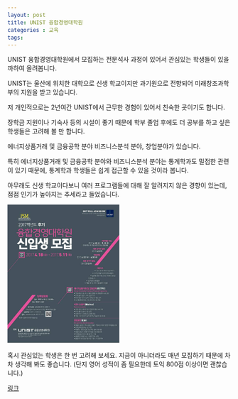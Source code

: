 ```yaml
---
layout: post
title: UNIST 융합경영대학원
categories : 교육
tags: 
---
```


UNIST 융합경영대학원에서 모집하는 전문석사 과정이 있어서 관심있는 학생들이 있을까하여 올려봅니다.

UNIST는 울산에 위치한 대학으로 신생 학교이지만 과기원으로 전향되어 미래창조과학부의 지원을 받고 있습니다.

저 개인적으로는 2년여간 UNIST에서 근무한 경험이 있어서 친숙한 곳이기도 합니다.

장학금 지원이나 기숙사 등의 시설이 좋기 때문에 학부 졸업 후에도 더 공부를 하고 싶은 학생들은 고려해 볼 만 합니다.

에너지상품거래 및 금융공학 분야 비즈니스분석 분야, 창업분야가 있습니다.

특히 에너지상품거래 및 금융공학 분야와 비즈니스분석 분야는 통계학과도 밀접한 관련이 있기 때문에, 통계학과 학생들은 쉽게 접근할 수 있을 것이라 봅니다.

아무래도 신생 학교이다보니 여러 프로그램들에 대해 잘 알려지지 않은 경향이 있는데, 점점 인기가 높아지는 추세라고 들었습니다.

<img src="https://github.com/ksublee/ksublee.github.io/blob/master/_posts/figure/ectfe.jpg?raw=true" alt="Drawing" style="max-width: 50%; height: auto;"/>

혹시 관심있는 학생은 한 번 고려해 보세요. 지금이 아니더라도 매년 모집하기 때문에 차차 생각해 봐도 좋습니다.
(단지 영어 성적이 좀 필요한데 토익 800점 이상이면 괜찮습니다.)

[링크](http://gstm.unist.ac.kr/)










